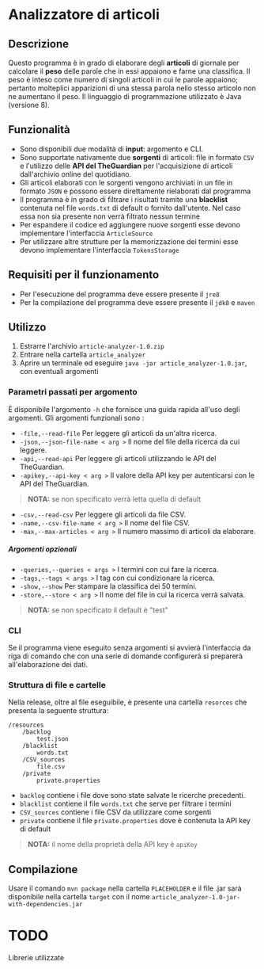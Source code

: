 ﻿# Analizzatore di articoli
## Descrizione
Questo programma è in grado di elaborare degli **articoli** di giornale per calcolare il **peso** delle parole che in essi appaiono e farne una classifica. Il peso è inteso come numero di singoli articoli in cui le parole appaiono; pertanto molteplici apparizioni di una stessa parola nello stesso articolo non ne aumentano il peso. Il linguaggio di programmazione utilizzato è Java (versione 8).
## Funzionalità
- Sono disponibili due modalità di **input**: argomento e CLI.
- Sono supportate nativamente due **sorgenti** di articoli: file in formato `CSV` e l'utilizzo delle **API del TheGuardian** per l'acquisizione di articoli dall'archivio online del quotidiano.
- Gli articoli elaborati con le sorgenti vengono archiviati in un file in formato `JSON` e possono essere direttamente rielaborati dal programma
- Il programma è in grado di filtrare i risultati tramite una **blacklist** contenuta nel file `words.txt` di default o fornito dall'utente. Nel caso essa non sia presente non verrà filtrato nessun termine
- Per espandere il codice ed aggiungere nuove sorgenti esse devono implementare l'interfaccia `ArticleSource`
- Per utilizzare altre strutture per la memorizzazione dei termini esse devono implementare l'interfaccia `TokensStorage`
## Requisiti per il funzionamento
- Per l'esecuzione del programma deve essere presente il `jre8`
- Per la compilazione del programma deve essere presente il `jdk8` e `maven`
## Utilizzo
1. Estrarre l'archivio `article-analyzer-1.0.zip`
2. Entrare nella cartella `article_analyzer`
3. Aprire un terminale ed eseguire `java -jar article_analyzer-1.0.jar`, con eventuali argomenti
### Parametri passati per argomento
È disponibile l'argomento `-h` che fornisce una guida rapida all'uso degli argomenti. Gli argomenti funzionali sono :
- `-file,--read-file` Per leggere gli articoli da un'altra ricerca.
- `-json,--json-file-name < arg >` Il nome del file della ricerca da cui leggere.
- `-api,--read-api` Per leggere gli articoli utilizzando le API del  TheGuardian.
- `-apikey,--api-key < arg >` Il valore della API key per autenticarsi con le API del TheGuardian.
> **NOTA:** se non specificato verrà letta quella di default
- `-csv,--read-csv` Per leggere gli articoli da file CSV.
- `-name,--csv-file-name < arg >` Il nome del file CSV.
- `-max,--max-articles < arg >` Il numero massimo di articoli da elaborare.
##### Argomenti opzionali
- `-queries,--queries < args >` I termini con cui fare la ricerca.
- `-tags,--tags < args >` I tag con cui condizionare la ricerca.
- `-show,--show` Per stampare la classifica dei 50 termini.
- `-store,--store < arg >` Il nome del file in cui la ricerca verrà salvata. 
>  **NOTA:** se non specificato il default è "test"

### CLI
Se il programma viene eseguito senza argomenti si avvierà l'interfaccia da riga di comando che con una serie di domande configurerà si preparerà all'elaborazione dei dati.
### Struttura di file e cartelle

Nella release, oltre al file eseguibile, è presente una cartella `resorces` che presenta la seguente struttura:

    /resources
	    /backlog
		    test.json
	    /blacklist
		    words.txt
	    /CSV_sources
		    file.csv
	    /private
		    private.properties
- `backlog` contiene i file dove sono state salvate le ricerche precedenti. 
- `blacklist` contiene il file `words.txt` che serve per filtrare i termini
- `CSV_sources` contiene i file CSV da utilizzare come sorgenti
- `private` contiene il file `private.properties` dove è contenuta la API key di default
> **NOTA:** il nome della proprietà della API key è `apiKey`
## Compilazione
Usare il comando `mvn package` nella cartella `PLACEHOLDER` e il file .jar sarà disponibile nella cartella `target` con il nome `article_analyzer-1.0-jar-with-dependencies.jar`
# TODO
Librerie utilizzate
 

